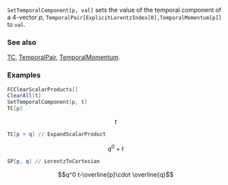 `SetTemporalComponent[p, val]` sets the value of the temporal component of a $4$-vector $p$, `TemporalPair[ExplicitLorentzIndex[0],TemporalMomentum[p]]` to `val`.

### See also

[TC](TC), [TemporalPair](TemporalPair), [TemporalMomentum](TemporalMomentum).

### Examples

```mathematica
FCClearScalarProducts[]
ClearAll[t]
SetTemporalComponent[p, t]
TC[p]
```

$$t$$

```mathematica
TC[p + q] // ExpandScalarProduct
```

$$q^0+t$$

```mathematica
SP[p, q] // LorentzToCartesian
```

$$q^0 t-\overline{p}\cdot \overline{q}$$